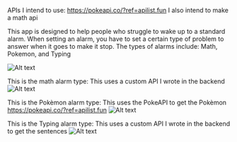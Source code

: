 APIs I intend to use:
https://pokeapi.co/?ref=apilist.fun
I also intend to make a math api

This app is designed to help people who struggle to wake up to a standard alarm.
When setting an alarm, you have to set a certain type of problem to answer when it goes to make it stop.
The types of alarms include:
Math, Pokemon, and Typing

![Alt text](alarm-frontend/images/Home.png)

This is the math alarm type:
This uses a custom API I wrote in the backend
![Alt text](alarm-frontend/images/math.png)

This is the Pokèmon alarm type:
This uses the PokeAPI to get the Pokèmon https://pokeapi.co/?ref=apilist.fun
![Alt text](alarm-frontend/images/pokemon.png)

This is the Typing alarm type:
This uses a custom API I wrote in the backend to get the sentences
![Alt text](alarm-frontend/images/typing.png)